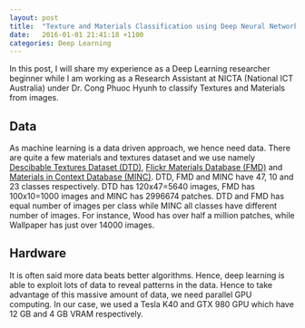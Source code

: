 ```yaml
---
layout: post
title:  "Texture and Materials Classification using Deep Neural Networks"
date:   2016-01-01 21:41:18 +1100
categories: Deep Learning
---
```

In this post, I will share my experience as a Deep Learning researcher beginner while I am working as a Research Assistant at NICTA (National ICT Australia) under Dr. Cong Phuoc Hyunh to classify Textures and Materials from images.

## Data
As machine learning is a data driven approach, we hence need data. There are quite a few materials and textures dataset and we use namely <a href="http://www.robots.ox.ac.uk/~vgg/data/dtd/">Descibable Textures Dataset (DTD)</a>, <a href='http://people.csail.mit.edu/celiu/CVPR2010/FMD/'>Flickr Materials Database (FMD)</a> and <a href='http://opensurfaces.cs.cornell.edu/publications/minc/'>Materials in Context Database (MINC)</a>. DTD, FMD and MINC have 47, 10 and 23 classes respectively. DTD has 120x47=5640 images, FMD has 100x10=1000 images and MINC has 2996674 patches. DTD and FMD has equal number of images per class while MINC all classes have different number of images. For instance, Wood has over half a million patches, while Wallpaper has just over 14000 images.

## Hardware
It is often said more data beats better algorithms. Hence, deep learning is able to exploit lots of data to reveal patterns in the data. Hence to take advantage of this massive amount of data, we need parallel GPU computing. In our case, we used a Tesla K40 and GTX 980 GPU which have 12 GB and 4 GB VRAM respectively.
